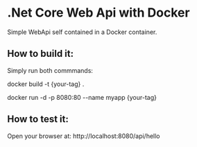 # .Net Core Web Api with Docker
Simple WebApi self contained in a Docker container.

## How to build it:

Simply run both commmands:

docker build -t {your-tag} .

docker run -d -p 8080:80 --name myapp {your-tag}

## How to test it:
Open your browser at:
http://localhost:8080/api/hello
